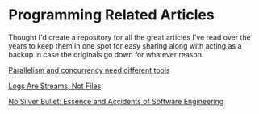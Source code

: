 # Programming Related Articles

Thought I'd create a repository for all the great articles I've read over the years to keep them in one spot for easy sharing along with acting as a backup in case the originals go down for whatever reason.

[Parallelism and concurrency need different tools](https://github.com/montanaflynn/programming-articles/blob/master/articles/parallelism-and-concurrency-need-different-tools.md)

[Logs Are Streams, Not Files](https://github.com/montanaflynn/programming-articles/blob/master/articles/logs-are-streams-not-files.md)

[No Silver Bullet: Essence and Accidents of Software Engineering](https://github.com/montanaflynn/programming-articles/blob/master/articles/no-silver-bullet-essence-and-accidents-of-software-engineering.md)